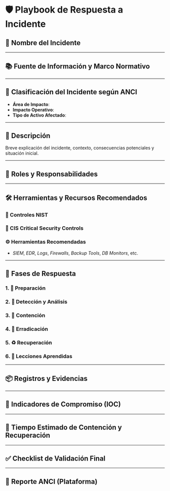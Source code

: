 # 🛡️ Playbook de Respuesta a Incidente

## 📛 Nombre del Incidente

---

## 📚 Fuente de Información y Marco Normativo

---

## 🛑 Clasificación del Incidente según ANCI
- **Área de Impacto**: 
- **Impacto Operativo**: 
- **Tipo de Activo Afectado**: 

---

## 🧩 Descripción
Breve explicación del incidente, contexto, consecuencias potenciales y situación inicial.

---

## 👥 Roles y Responsabilidades

---

## 🛠️ Herramientas y Recursos Recomendados

### 📘 Controles NIST 


### 🔐 CIS Critical Security Controls

### ⚙️ Herramientas Recomendadas
- *SIEM*, *EDR*, *Logs*, *Firewalls*, *Backup Tools*, *DB Monitors*, etc.

---

## 🧭 Fases de Respuesta

### 1. 🧪 Preparación

### 2. 🔎 Detección y Análisis

### 3. 🚧 Contención

### 4. 🧹 Erradicación

### 5. ♻️ Recuperación

### 6. 📘 Lecciones Aprendidas

---

## 📦 Registros y Evidencias

---

## 📌 Indicadores de Compromiso (IOC)

---

## 📅 Tiempo Estimado de Contención y Recuperación 

---

## ✅ Checklist de Validación Final

---

## 📝 Reporte ANCI (Plataforma)
